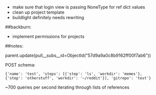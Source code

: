 * make sure that login view is passing NoneType for ref dict values
* clean up project template
* buildlight definitely needs rewriting

##backburn:

* implement permissions for projects

##notes:

parent.update(pull__subs__id=ObjectId("57d9a9a0c8b9162ff00f7ab6"))

POST schema:

`{'name': 'test', 'steps': [{'step': 'ls', 'workdir': 'memes'}, {'step': 'otherstuff', 'workdir': '~/reddit'}], 'gitrepo': 'test'}`

~700 queries per second iterating through lists of references